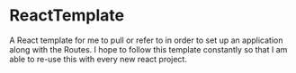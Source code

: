 # ReactTemplate

A React template for me to pull or refer to in order to set up an application along with the Routes. I hope to follow this template constantly so that I am able to re-use this with every new react project.
